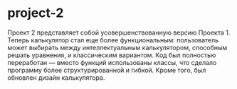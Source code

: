# project-2
Проект 2 представляет собой усовершенствованную версию Проекта 1. Теперь калькулятор стал еще более функциональным: пользователь может выбирать между интеллектуальным калькулятором, способным решать уравнения, и классическим вариантом. Код был полностью переработан — вместо функций использованы классы, что сделало программу более структурированной и гибкой. Кроме того, был обновлен дизайн калькулятора.
